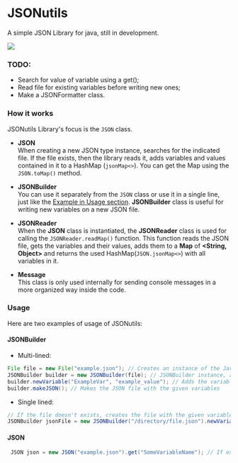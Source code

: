 # JSONutils
A simple JSON Library for java, still in development.

[![](https://jitpack.io/v/retrozinndev/JSONutils.svg)](https://jitpack.io/#retrozinndev/JSONutils)
### TODO:
 - Search for value of variable using a get();
 - Read file for existing variables before writing new ones;
 - Make a JSONFormatter class.

### How it works
JSONutils Library's focus is the `JSON` class.

- **JSON** <br>
When creating a new JSON type instance, searches for the indicated file. If the file exists, then
the library reads it, adds variables and values contained in it to a HashMap (`jsonMap<>`). You can get the Map using the `JSON.toMap()` method.

- **JSONBuilder** <br>
You can use it separately from the `JSON` class or use it in a single line, just like the [Example in Usage section](#Usage).
**JSONBuilder** class is useful for writing new variables on a new JSON file.

- **JSONReader** <br>
When the **JSON** class is instantiated, the **JSONReader** class is used for calling the `JSONReader.readMap()` function. This function reads the JSON 
file, gets the variables and their values, adds them to a **Map** of **<String, Object>** and returns the used HashMap(`JSON.jsonMap<>`) with all variables in it.

- **Message** <br>
This class is only used internally for sending console messages in a more organized way inside the code.

### Usage
Here are two examples of usage of JSONutils:
<!--1. --> 
#### JSONBuilder
- Multi-lined:
 ```java
 File file = new File("example.json"); // Creates an instance of the Java File class
 JSONBuilder builder = new JSONBuilder(file); // JSONBuilder instance, asks for File (A File instance) or String (Directory)
 builder.newVariable("ExampleVar", "example_value"); // Adds the variable to a queue
 builder.makeJSON(); // Makes the JSON file with the given variables
 ```
- Single lined:
 ```java
 // If the file doesn't exists, creates the file with the given variable(newVariable())
 JSONBuilder jsonFile = new JSONBuilder("/directory/file.json").newVariable("IsLibraryComplete", false).makeJSON();
 ```
#### JSON
```java
 JSON json = new JSON("example.json").get("SomeVariableName"); // If exists, returns the value of this variable
```
